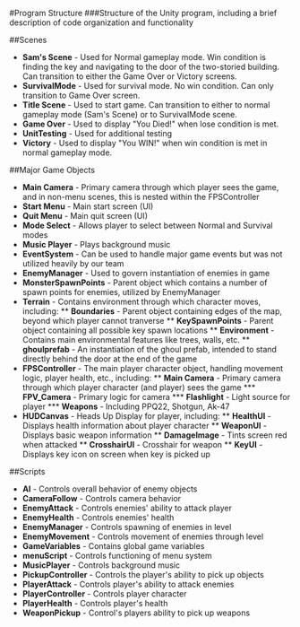 #Program Structure
###Structure of the Unity program, including a brief description of code organization and functionality

##Scenes

* **Sam's Scene** - Used for Normal gameplay mode. Win condition is finding the key and navigating to the door of the two-storied building. Can transition to either the Game Over or Victory screens.
* **SurvivalMode** - Used for survival mode. No win condition. Can only transition to Game Over screen.
* **Title Scene** - Used to start game. Can transition to either to normal gameplay mode (Sam's Scene) or to SurvivalMode scene.
* **Game Over** - Used to display "You Died!" when lose condition is met.
* **UnitTesting** - Used for additional testing
* **Victory** - Used to display "You WIN!" when win condition is met in normal gameplay mode.

##Major Game Objects

* **Main Camera** - Primary camera through which player sees the game, and in non-menu scenes, this is nested within the FPSController
* **Start Menu** - Main start screen (UI)
* **Quit Menu** - Main quit screen (UI)
* **Mode Select** - Allows player to select between Normal and Survival modes
* **Music Player** - Plays background music
* **EventSystem** - Can be used to handle major game events but was not utilized heavily by our team
* **EnemyManager** - Used to govern instantiation of enemies in game
* **MonsterSpawnPoints** - Parent object which contains a number of spawn points for enemies, utilized by EnemyManager
* **Terrain** - Contains environment through which character moves, including:
** **Boundaries** - Parent object containing edges of the map, beyond which player cannot tranverse
** **KeySpawnPoints** - Parent object containing all possible key spawn locations
** **Environment** - Contains main environmental features like trees, walls, etc.
** **ghoulprefab** - An instantiation of the ghoul prefab, intended to stand directly behind the door at the end of the game
* **FPSController** - The main player character object, handling movement logic, player health, etc., including:
** **Main Camera** - Primary camera through which player character (and player) sees the game
*** **FPV_Camera** - Primary logic for camera
*** **Flashlight** - Light source for player
*** **Weapons** - Including PPQ22, Shotgun, Ak-47
* **HUDCanvas** - Heads Up Display for player, including:
** **HealthUI** - Displays health information about player character
** **WeaponUI** - Displays basic weapon information
** **DamageImage** - Tints screen red when attacked
** **CrosshairUI** - Crosshair for weapon
** **KeyUI** - Displays key icon on screen when key is picked up

##Scripts

* **AI** - Controls overall behavior of enemy objects
* **CameraFollow** - Controls camera behavior
* **EnemyAttack** - Controls enemies' ability to attack player
* **EnemyHealth** - Controls enemies' health
* **EnemyManager** - Controls spawning of enemies in level
* **EnemyMovement** - Controls movement of enemies through level
* **GameVariables** - Contains global game variables
* **menuScript** - Controls functioning of menu system
* **MusicPlayer** - Controls background music
* **PickupController** - Controls the player's ability to pick up objects
* **PlayerAttack** - Controls player's ability to attack enemies
* **PlayerController** - Controls player character
* **PlayerHealth** - Controls player's health
* **WeaponPickup** - Control's players ability to pick up weapons


